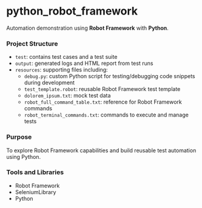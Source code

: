 # python_robot_framework

Automation demonstration using **Robot Framework** with **Python**.

### Project Structure

- `test`: contains test cases and a test suite
- `output`: generated logs and HTML report from test runs
- `resources`: supporting files including:
  - `debug.py`: custom Python script for testing/debugging code snippets during development
  - `test_template.robot`: reusable Robot Framework test template
  - `dolorem_ipsum.txt`: mock test data
  - `robot_full_command_table.txt`: reference for Robot Framework commands
  - `robot_terminal_commands.txt`: commands to execute and manage tests

### Purpose

To explore Robot Framework capabilities and build reusable test automation using Python.

### Tools and Libraries

- Robot Framework
- SeleniumLibrary
- Python  
